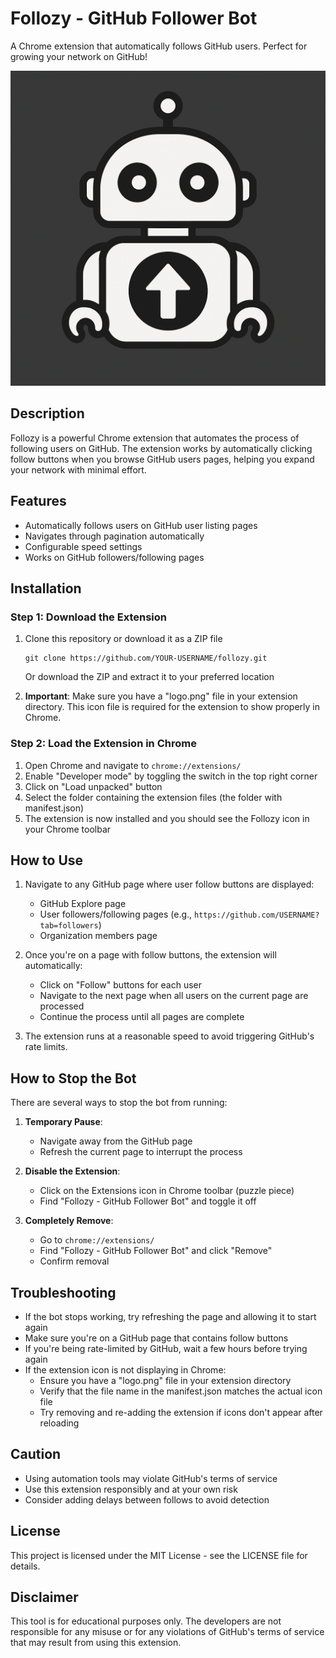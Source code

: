 # Follozy - GitHub Follower Bot

A Chrome extension that automatically follows GitHub users. Perfect for growing your network on GitHub!

![Follozy Logo](logo.png)

## Description

Follozy is a powerful Chrome extension that automates the process of following users on GitHub. The extension works by automatically clicking follow buttons when you browse GitHub users pages, helping you expand your network with minimal effort.

## Features

- Automatically follows users on GitHub user listing pages
- Navigates through pagination automatically
- Configurable speed settings
- Works on GitHub followers/following pages

## Installation

### Step 1: Download the Extension

1. Clone this repository or download it as a ZIP file
   ```
   git clone https://github.com/YOUR-USERNAME/follozy.git
   ```
   Or download the ZIP and extract it to your preferred location

2. **Important**: Make sure you have a "logo.png" file in your extension directory. This icon file is required for the extension to show properly in Chrome.

### Step 2: Load the Extension in Chrome

1. Open Chrome and navigate to `chrome://extensions/`
2. Enable "Developer mode" by toggling the switch in the top right corner
3. Click on "Load unpacked" button
4. Select the folder containing the extension files (the folder with manifest.json)
5. The extension is now installed and you should see the Follozy icon in your Chrome toolbar

## How to Use

1. Navigate to any GitHub page where user follow buttons are displayed:
   - GitHub Explore page
   - User followers/following pages (e.g., `https://github.com/USERNAME?tab=followers`)
   - Organization members page

2. Once you're on a page with follow buttons, the extension will automatically:
   - Click on "Follow" buttons for each user
   - Navigate to the next page when all users on the current page are processed
   - Continue the process until all pages are complete

3. The extension runs at a reasonable speed to avoid triggering GitHub's rate limits.

## How to Stop the Bot

There are several ways to stop the bot from running:

1. **Temporary Pause**:
   - Navigate away from the GitHub page
   - Refresh the current page to interrupt the process

2. **Disable the Extension**:
   - Click on the Extensions icon in Chrome toolbar (puzzle piece)
   - Find "Follozy - GitHub Follower Bot" and toggle it off

3. **Completely Remove**:
   - Go to `chrome://extensions/`
   - Find "Follozy - GitHub Follower Bot" and click "Remove"
   - Confirm removal

## Troubleshooting

- If the bot stops working, try refreshing the page and allowing it to start again
- Make sure you're on a GitHub page that contains follow buttons
- If you're being rate-limited by GitHub, wait a few hours before trying again
- If the extension icon is not displaying in Chrome:
  - Ensure you have a "logo.png" file in your extension directory
  - Verify that the file name in the manifest.json matches the actual icon file
  - Try removing and re-adding the extension if icons don't appear after reloading

## Caution

- Using automation tools may violate GitHub's terms of service
- Use this extension responsibly and at your own risk
- Consider adding delays between follows to avoid detection

## License

This project is licensed under the MIT License - see the LICENSE file for details.

## Disclaimer

This tool is for educational purposes only. The developers are not responsible for any misuse or for any violations of GitHub's terms of service that may result from using this extension.
